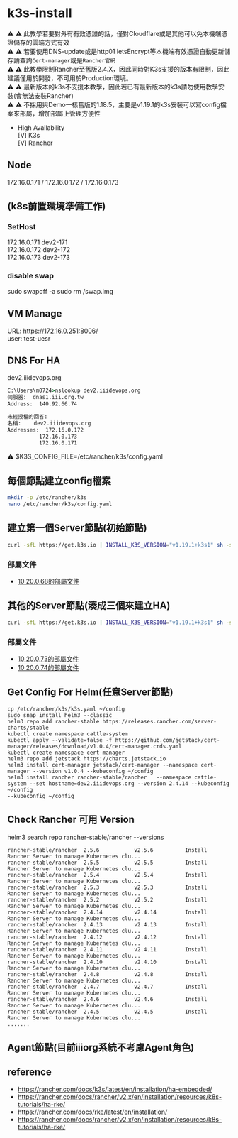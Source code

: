 # k3s-install
⚠️ ⚠️ 此教學若要對外有有效憑證的話，僅對Cloudflare或是其他可以免本機端憑證儲存的雲端方式有效  
⚠️ ⚠️ 若要使用DNS-update或是http01 letsEncrypt等本機端有效憑證自動更新儲存請查詢`Cert-manager`或是`Rancher官網`  
⚠️ ⚠️ 此教學限制Rancher至舊版2.4.X，因此同時對K3s支援的版本有限制，因此建議僅用於開發，不可用於Production環境。  
⚠️ ⚠️ 最新版本的k3s不支援本教學，因此若已有最新版本的k3s請勿使用教學安裝(會無法安裝Rancher)  
⚠️ ⚠️ 不採用與Demo一樣舊版的1.18.5，主要是v1.19.1的k3s安裝可以寫config檔案來部屬，增加部屬上管理方便性

* High Availability  
[V] K3s  
[V] Rancher  

## Node
172.16.0.171 / 172.16.0.172 / 172.16.0.173

## (k8s前置環境準備工作)
### SetHost
172.16.0.171  dev2-171  
172.16.0.172  dev2-172  
172.16.0.173  dev2-173  
### disable swap
sudo swapoff -a
sudo rm /swap.img

## VM Manage
URL: https://172.16.0.251:8006/  
user: test-uesr

## DNS For HA
dev2.iiidevops.org  
```cmd
C:\Users\m0724>nslookup dev2.iiidevops.org
伺服器:  dnas1.iii.org.tw
Address:  140.92.66.74

未經授權的回答:
名稱:    dev2.iiidevops.org
Addresses:  172.16.0.172
          172.16.0.173
          172.16.0.171
```

⚠️ $K3S_CONFIG_FILE=/etc/rancher/k3s/config.yaml

## 每個節點建立config檔案
```sh
mkdir -p /etc/rancher/k3s
nano /etc/rancher/k3s/config.yaml
```

## 建立第一個Server節點(初始節點)
```sh
curl -sfL https://get.k3s.io | INSTALL_K3S_VERSION="v1.19.1+k3s1" sh -s - server --cluster-init
```
### 部屬文件
* [10.20.0.68的部屬文件](rke2-68-config.yaml)

## 其他的Server節點(湊成三個來建立HA)
```sh
curl -sfL https://get.k3s.io | INSTALL_K3S_VERSION="v1.19.1+k3s1" sh -s - server
```
### 部屬文件
* [10.20.0.73的部屬文件](rke2-73-config.yam)
* [10.20.0.74的部屬文件](rke2-74-config.yam)

## Get Config For Helm(任意Server節點)
```
cp /etc/rancher/k3s/k3s.yaml ~/config
sudo snap install helm3 --classic
helm3 repo add rancher-stable https://releases.rancher.com/server-charts/stable
kubectl create namespace cattle-system
kubectl apply --validate=false -f https://github.com/jetstack/cert-manager/releases/download/v1.0.4/cert-manager.crds.yaml
kubectl create namespace cert-manager
helm3 repo add jetstack https://charts.jetstack.io
helm3 install cert-manager jetstack/cert-manager --namespace cert-manager --version v1.0.4 --kubeconfig ~/config
helm3 install rancher rancher-stable/rancher   --namespace cattle-system --set hostname=dev2.iiidevops.org --version 2.4.14 --kubeconfig ~/config
--kubeconfig ~/config
```

## Check Rancher 可用 Version
helm3 search repo rancher-stable/rancher --versions
```
rancher-stable/rancher  2.5.6           v2.5.6          Install Rancher Server to manage Kubernetes clu...
rancher-stable/rancher  2.5.5           v2.5.5          Install Rancher Server to manage Kubernetes clu...
rancher-stable/rancher  2.5.4           v2.5.4          Install Rancher Server to manage Kubernetes clu...
rancher-stable/rancher  2.5.3           v2.5.3          Install Rancher Server to manage Kubernetes clu...
rancher-stable/rancher  2.5.2           v2.5.2          Install Rancher Server to manage Kubernetes clu...
rancher-stable/rancher  2.4.14          v2.4.14         Install Rancher Server to manage Kubernetes clu...
rancher-stable/rancher  2.4.13          v2.4.13         Install Rancher Server to manage Kubernetes clu...
rancher-stable/rancher  2.4.12          v2.4.12         Install Rancher Server to manage Kubernetes clu...
rancher-stable/rancher  2.4.11          v2.4.11         Install Rancher Server to manage Kubernetes clu...
rancher-stable/rancher  2.4.10          v2.4.10         Install Rancher Server to manage Kubernetes clu...
rancher-stable/rancher  2.4.8           v2.4.8          Install Rancher Server to manage Kubernetes clu...
rancher-stable/rancher  2.4.7           v2.4.7          Install Rancher Server to manage Kubernetes clu...
rancher-stable/rancher  2.4.6           v2.4.6          Install Rancher Server to manage Kubernetes clu...
rancher-stable/rancher  2.4.5           v2.4.5          Install Rancher Server to manage Kubernetes clu...
.......
```

## Agent節點(目前iiiorg系統不考慮Agent角色)

## reference
* https://rancher.com/docs/k3s/latest/en/installation/ha-embedded/
* https://rancher.com/docs/rancher/v2.x/en/installation/resources/k8s-tutorials/ha-rke/
* https://rancher.com/docs/rke/latest/en/installation/
* https://rancher.com/docs/rancher/v2.x/en/installation/resources/k8s-tutorials/ha-rke/
